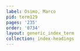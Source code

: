 ```yaml
---
label: Osimo, Marco
pid: term129
pages: '235'
order: '0734'
layout: generic_index_term
collection: index-headings
---
```

